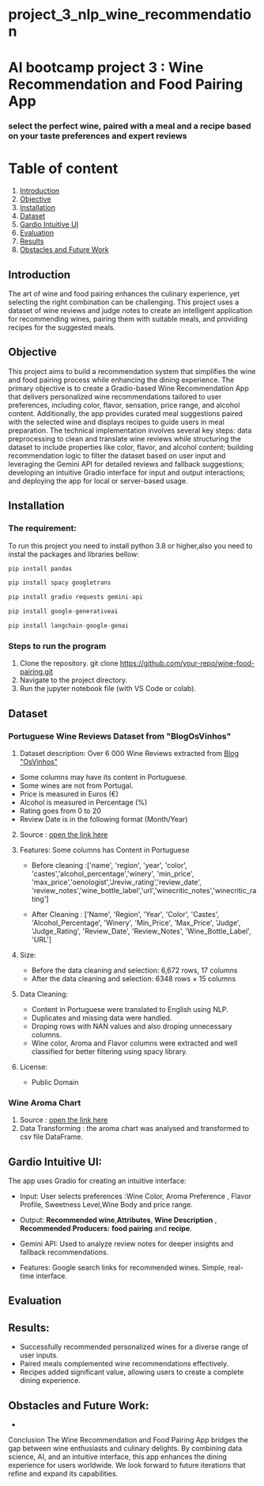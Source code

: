 # project_3_nlp_wine_recommendation

# AI bootcamp project 3 : Wine Recommendation and Food Pairing App
### select the perfect wine, paired with a meal and a recipe based on your taste preferences and expert reviews


# Table of content
1. [Introduction](https://github.com/mr-cworld/project_3_nlp_wine_recommendation/tree/main?tab=readme-ov-file#introduction)
2. [Objective]()
3. [Installation]()
4. [Dataset]()
5. [Gardio Intuitive UI]()
6. [Evaluation]()
7. [Results]()
8. [Obstacles and Future Work]()


## Introduction

The art of wine and food pairing enhances the culinary experience, yet selecting the right combination can be challenging. This project uses a dataset of wine reviews and judge notes to create an intelligent application for recommending wines, pairing them with suitable meals, and providing recipes for the suggested meals.


## Objective 
This project aims to build a recommendation system that simplifies the wine and food pairing process while enhancing the dining experience. The primary objective is to create a Gradio-based Wine Recommendation App that delivers personalized wine recommendations tailored to user preferences, including color, flavor, sensation, price range, and alcohol content. Additionally, the app provides curated meal suggestions paired with the selected wine and displays recipes to guide users in meal preparation. The technical implementation involves several key steps: data preprocessing to clean and translate wine reviews while structuring the dataset to include properties like color, flavor, and alcohol content; building recommendation logic to filter the dataset based on user input and leveraging the Gemini API for detailed reviews and fallback suggestions; developing an intuitive Gradio interface for input and output interactions; and deploying the app for local or server-based usage.

## Installation
### The requirement:
To run this project you need to install python 3.8 or higher,also you need to instal the packages and libraries bellow:
```python
pip install pandas
```
```python
pip install spacy googletrans
```
```python
pip install gradio requests gemini-api
```
```python
pip install google-generativeai
```
```python
pip install langchain-google-genai
```
### Steps to run the program 
1. Clone the repository. 
git clone https://github.com/your-repo/wine-food-pairing.git
2. Navigate to the project directory.
3. Run the jupyter notebook file (with VS Code or colab).

## Dataset
### Portuguese Wine Reviews Dataset from "BlogOsVinhos"
1. Dataset description:
   Over 6 000 Wine Reviews extracted from  [Blog "OsVinhos"](https://osvinhos.blogspot.com)
* Some columns may have its content in Portuguese.
* Some wines are not from Portugal.
* Price is measured in Euros (€)
* Alcohol is measured in Percentage (%)
* Rating goes from 0 to 20
* Review Date is in the following format (Month/Year)

2. Source : [open the link here](https://data.world/loliveira1999/portuguese-wine-dataset-from-blogosvinhos)

3. Features: Some columns has Content in Portuguese
   * Before cleaning :['name', 'region', 'year', 'color', 'castes','alcohol_percentage','winery', 'min_price', 'max_price','oenologist','Jreviw_rating','review_date', 'review_notes','wine_bottle_label','url','winecritic_notes','winecritic_rating']

   * After Cleaning : 
   ['Name', 'Region', 'Year', 'Color', 'Castes', 'Alcohol_Percentage',
       'Winery', 'Min_Price', 'Max_Price', 'Judge', 'Judge_Rating',
       'Review_Date', 'Review_Notes', 'Wine_Bottle_Label', 'URL']


4. Size:
   * Before the data cleaning and selection: 6,672 rows, 17 columns
   * After the data cleaning and selection: 6348 rows × 15 columns 

5. Data Cleaning:
   * Content in Portuguese were translated to English using NLP.
   * Duplicates and missing data were handled.
   * Droping rows with NAN values and also droping unnecessary columns.
   * Wine color, Aroma and  Flavor  columns were extracted and well classified for better filtering using spacy library.

6. License: 
   * Public Domain
  ### Wine Aroma Chart
  1. Source : [open the link here](https://sl.bing.net/br4fRIfXsi)
  2. Data Transforming : the aroma chart was analysed and transformed to csv file DataFrame.

## Gardio Intuitive UI: 
The app uses Gradio for creating an intuitive interface:

* Input:
User selects preferences :Wine Color, Aroma Preference , Flavor Profile, Sweetness Level,Wine Body and price range.
* Output:
**Recommended wine**,**Attributes**, **Wine Description** , **Recommended Producers:** **food pairing** and **recipe**.

* Gemini API:
Used to analyze review notes for deeper insights and fallback recommendations.
* Features:
Google search links for recommended wines.
Simple, real-time interface.

## Evaluation


## Results:
* Successfully recommended personalized wines for a diverse range of user inputs.
* Paired meals complemented wine recommendations effectively.
* Recipes added significant value, allowing users to create a complete dining experience.

## Obstacles and Future Work:
* 
Conclusion
The Wine Recommendation and Food Pairing App bridges the gap between wine enthusiasts and culinary delights. By combining data science, AI, and an intuitive interface, this app enhances the dining experience for users worldwide. We look forward to future iterations that refine and expand its capabilities.
